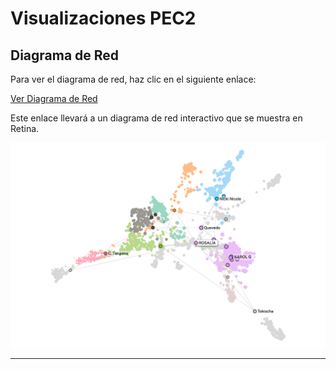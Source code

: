 # Visualizaciones PEC2


## Diagrama de Red

Para ver el diagrama de red, haz clic en el siguiente enlace:

[Ver Diagrama de Red](https://ouestware.gitlab.io/retina/beta/#/embed/?url=https%3A%2F%2Fgist.githubusercontent.com%2FCGD2401%2F0f3f719d1943d5aa30a4a2e7f3e442ba%2Fraw%2F6a4ad1774ecc4bbe380f9c92c6364b80f4f37d8a%2Fnetwork-9a2159a4-8e6.gexf&n=7ltDVBr6mKbRvohxheJ9h1&nr=0.719)

Este enlace llevará a un diagrama de red interactivo que se muestra en Retina.



![Diagrama de Red](graph.png)


---
